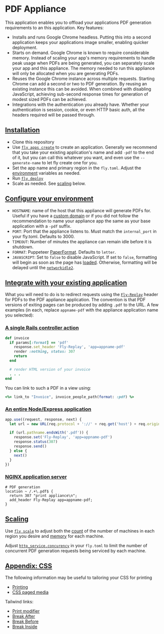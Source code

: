# PDF Appliance

This application enables you to offload your applications PDF generation requirements to an this application.  Key features:
  * Installs and runs Google Chrome headless.  Putting this into a second application keeps your applications image smaller, enabling quicker deployment.
  * Starts on demand.  Google Chrome is known to require considerable memory.  Instead of scaling your app's memory requirements to handle peak usage when PDFs are being generated, you can separately scale your app and this appliance.  The memory needed to run this appliance
  will only be allocated when you are generating PDFs.
  * Reuses the Google Chrome instance across multiple requests.  Starting Chrome can add a second or two to PDF generation.  By reusing an
  existing instance this can be avoided.  When combined with disabling JavaScript, achieving sub-second response times for generation of modest sized PDFs can be achieved.
  * Integrations with the authentication you already have.  Whether your authentication is session, cookie, or even HTTP basic auth, all the
  headers required will be passed through.

## [Installation](#installation)

* Clone this repository
* Use [`fly apps create`](https://fly.io/docs/flyctl/apps-create/) to create an application.  Generally we recommend that you take your existing application's name and add `-pdf` to the end of it, but you can call this whatever you want, and even use the `--generate-name` to let fly create one for you.
* Set the app name and primary region in the `fly.toml`.  Adjust the [environment](#environment) variables as needed.
* Run [`fly deploy`](https://fly.io/docs/flyctl/deploy/)
* Scale as needed.  See [scaling](#scaling) below.

## [Configure your environment](#environment)

* `HOSTNAME`: name of the host that this appliance will generate PDFs for.  Useful if you have a [custom domain](https://fly.io/docs/app-guides/custom-domains-with-fly/) or if you did not follow the recommendation to name your appliance app the same as your base application with a `-pdf` suffix.
* `PORT`: Port that the appliance listens to.  Must match the `internal_port` in your fly.toml.  Defaults to 3000.
* `TIMEOUT`: Number of minutes the appliance can remain idle before it is shutdown.
* `FORMAT`: Puppeteer [PaperFormat](https://pptr.dev/api/puppeteer.paperformat).  Defaults to `letter`.
* `JAVASCRIPT`: Set to `false` to disable JavaScript.  If set to `false`, formatting will begin as soon as the page has [loaded](https://developer.mozilla.org/en-US/docs/Web/API/Window/load_event).  Otherwise, formatting will be delayed until the [`networkidle2`](https://pptr.dev/api/puppeteer.puppeteerlifecycleevent).

## [Integrate with your existing application](#integrate)

What you will need to do is to redirect requests using the [`Fly-Replay`](https://fly.io/docs/reference/dynamic-request-routing/#the-fly-replay-response-header) header for PDFs to the PDF appliance application.  The convention is that PDF versions of exiting pages can be produced by adding `.pdf` to the URL.  A few examples (in each, replace `appname-pdf` with the appliance application name you selected):

### [A single Rails controller action](#rails)

```ruby
def invoice
  if params[:format] == 'pdf'
    response.set_header 'Fly-Replay', 'app=appname-pdf'
    render :nothing, status: 307
    return
  end

  # render HTML version of your invoice
  . . .
end
```

You can link to such a PDF in a view using:

```ruby
<%= link_to "Invoice", invoice_people_path(format: :pdf) %>
```

### [An entire Node/Express application](#express)

```javascript
app.use((request, response, next) {
  let url = new URL(req.protocol + '://' + req.get('host') + req.originalUrl)

  if (url.pathname.endsWith('.pdf')) {
    response.set('Fly-Replay', 'app=appname-pdf')
    response.status(307)
    response.send()
  } else {
    next()
  }
})
```

### [NGINX application server](#nginx)

```nginx
# PDF generation
location ~ /.+\.pdf$ {
  return 307 "print appliance\n";
  add_header Fly-Replay app=appname-pdf;
}
```

## [Scaling](#scaling)

Use [`fly scale`](https://fly.io/docs/flyctl/scale/) to adjust both the [count](https://fly.io/docs/apps/scale-count/) of the number of machines in each region you desire and [memory](https://fly.io/docs/flyctl/scale-memory/) for each machine.

Adjust [`http_service.concurency`](https://fly.io/docs/reference/configuration/#http_service-concurrency) in your `fly.toml` to limit the number of concurrent PDF generation requests being serviced by each machine.

## [Appendix: CSS](#css)

The following information may be useful to tailoring your CSS for printing

* [Printing](https://developer.mozilla.org/en-US/docs/Web/Guide/Printing)
* [CSS paged media](https://developer.mozilla.org/en-US/docs/Web/CSS/CSS_paged_media)

Tailwind links:

* [Print modifier](https://tailwindcss.com/blog/tailwindcss-v3#print-modifier)
* [Break After](https://tailwindcss.com/docs/break-after)
* [Break Before](https://tailwindcss.com/docs/break-before)
* [Break Inside](https://tailwindcss.com/docs/break-inside)
